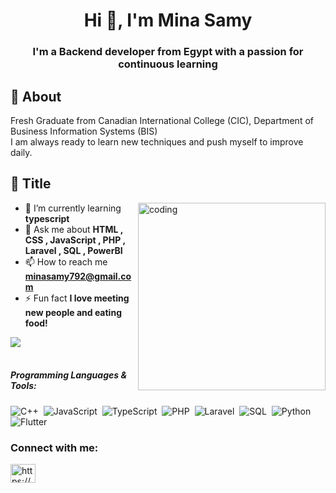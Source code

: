 <h1 align="center">Hi 👋, I'm Mina Samy</h1>
<h3 align="center">I'm a Backend developer from Egypt with a passion for continuous learning</h3>

## 🧐 About
Fresh Graduate from Canadian International College (CIC), Department of Business Information Systems (BIS) <br>
 I am always ready to learn new techniques and push myself to improve daily.


## 📝 Title 
<img align= "right" alt="coding" style="width: 300px;" src="https://camo.githubusercontent.com/4d9f5ecceb711eec6e2018f38a5677dc657c9738d4a65ba3b928c41c0a45b439/68747470733a2f2f6d69726f2e6d656469756d2e636f6d2f6d61782f313336302f302a37513379765349765f7430696f4a2d5a2e676966">

- 🌱 I’m currently learning **typescript**
- 💬 Ask me about **HTML , CSS , JavaScript , PHP , Laravel , SQL , PowerBI**
- 📫 How to reach me **minasamy792@gmail.com**
- ⚡ Fun fact **I love meeting new people and eating food!**

<img src="https://user-images.githubusercontent.com/73097560/115834477-dbab4500-a447-11eb-908a-139a6edaec5c.gif"><br><br>

##### <b>Programming Languages & Tools:</b>

![C++](https://img.shields.io/badge/-C++-05122A?style=flat&logo=C%2B%2B&logoColor=00599C)&nbsp;
![JavaScript](https://img.shields.io/badge/-JavaScript-05122A?style=flat&logo=javascript)&nbsp;
![TypeScript](https://img.shields.io/badge/-TypeScript-05122A?style=flat&logo=TypeScript)&nbsp;
![PHP](https://img.shields.io/badge/-PHP-05122A?style=flat&logo=php)&nbsp;
![Laravel](https://img.shields.io/badge/-Laravel-05122A?style=flat&logo=laravel)&nbsp;
![SQL](https://img.shields.io/badge/-SQL-05122A?style=flat&logo=mysql)&nbsp;
![Python](https://img.shields.io/badge/-Python-05122A?style=flat&logo=python)&nbsp;
![Flutter](https://img.shields.io/badge/-Flutter-05122A?style=flat&logo=flutter)&nbsp;




<h3 align="left">Connect with me:</h3>
   <p align="left">
        <a href="https://www.linkedin.com/in/mina-samy-34b256240/" target="blank"><img align="center" src="https://raw.githubusercontent.com/rahuldkjain/github-profile-readme-generator/master/src/images/icons/Social/linked-in-alt.svg" alt="https://www.linkedin.com/in/abdelrahman-hani-901442261" height="30" width="40" /></a>
        </p>
        
